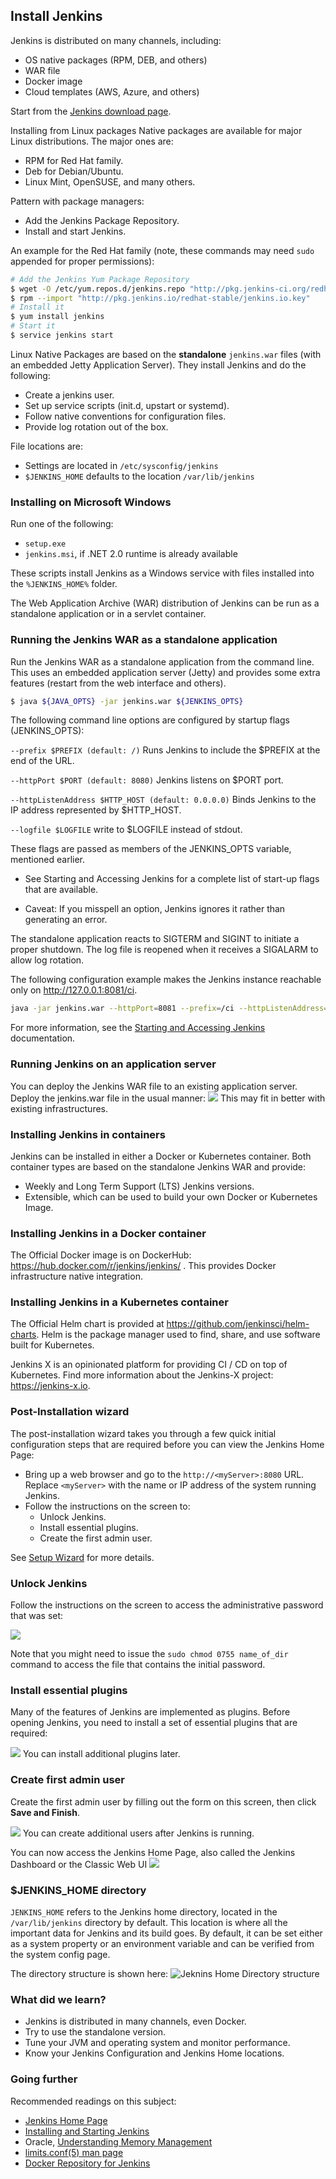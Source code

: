 ## Install Jenkins

Jenkins is distributed on many channels, including:
- OS native packages (RPM, DEB, and others)
- WAR file
- Docker image
- Cloud templates (AWS, Azure, and others)

Start from the [Jenkins download page](https://www.jenkins.io/download).


Installing from Linux packages
Native packages are available for major Linux distributions. The major ones are:
- RPM for Red Hat family.
- Deb for Debian/Ubuntu.
- Linux Mint, OpenSUSE, and many others.

Pattern with package managers:
- Add the Jenkins Package Repository.
- Install and start Jenkins.

An example for the Red Hat family (note, these commands may need ```sudo``` appended for proper permissions):

```bash
# Add the Jenkins Yum Package Repository
$ wget -O /etc/yum.repos.d/jenkins.repo "http://pkg.jenkins-ci.org/redhat-stable/jenkins.repo"
$ rpm --import "http://pkg.jenkins.io/redhat-stable/jenkins.io.key"
# Install it
$ yum install jenkins
# Start it
$ service jenkins start
```

Linux Native Packages are based on the **standalone** ```jenkins.war``` files (with an embedded Jetty Application Server). They install Jenkins and do the following:
- Create a jenkins user.
- Set up service scripts (init.d, upstart or systemd).
- Follow native conventions for configuration files.
- Provide log rotation out of the box.

File locations are:
- Settings are located in ```/etc/sysconfig/jenkins```
- ```$JENKINS_HOME``` defaults to the location ```/var/lib/jenkins```


### Installing on Microsoft Windows
Run one of the following:
- ```setup.exe```
- ```jenkins.msi```, if .NET 2.0 runtime is already available

These scripts install Jenkins as a Windows service with files installed into the ```%JENKINS_HOME%``` folder.

The Web Application Archive (WAR) distribution of Jenkins can be run as a standalone application or in a servlet container.


### Running the Jenkins WAR as a standalone application
Run the Jenkins WAR as a standalone application from the command line. This uses an embedded application server (Jetty) and provides some extra features (restart from the web interface and others).

```bash
$ java ${JAVA_OPTS} -jar jenkins.war ${JENKINS_OPTS}
```

The following command line options are configured by startup flags (JENKINS_OPTS):

```--prefix $PREFIX (default: /)```
Runs Jenkins to include the $PREFIX at the end of the URL.

```--httpPort $PORT (default: 8080)```
Jenkins listens on $PORT port.

```--httpListenAddress $HTTP_HOST (default: 0.0.0.0)```
Binds Jenkins to the IP address represented by $HTTP_HOST.

```--logfile $LOGFILE```
write to $LOGFILE instead of stdout.



These flags are passed as members of the JENKINS_OPTS variable, mentioned earlier.

- See Starting and Accessing Jenkins for a complete list of start-up flags that are available.

- Caveat: If you misspell an option, Jenkins ignores it rather than generating an error.

The standalone application reacts to SIGTERM and SIGINT to initiate a proper shutdown. The log file is reopened when it receives a SIGALARM to allow log rotation.

The following configuration example makes the Jenkins instance reachable only on http://127.0.0.1:8081/ci.
```bash
java -jar jenkins.war --httpPort=8081 --prefix=/ci --httpListenAddress=127.0.0.1
```
For more information, see the [Starting and Accessing Jenkins](https://www.jenkins.io/doc/book/installing/#configuring-http) documentation.


### Running Jenkins on an application server
You can deploy the Jenkins WAR file to an existing application server. Deploy the jenkins.war file in the usual manner:
![](img/jenkins-war-on-tomcat.png)
This may fit in better with existing infrastructures.


### Installing Jenkins in containers
Jenkins can be installed in either a Docker or Kubernetes container. Both container types are based on the standalone Jenkins WAR and provide:
- Weekly and Long Term Support (LTS) Jenkins versions.
- Extensible, which can be used to build your own Docker or Kubernetes Image.


### Installing Jenkins in a Docker container
The Official Docker image is on DockerHub: https://hub.docker.com/r/jenkins/jenkins/ . This provides Docker infrastructure native integration.


### Installing Jenkins in a Kubernetes container
The Official Helm chart is provided at https://github.com/jenkinsci/helm-charts. Helm is the package manager used to find, share, and use software built for Kubernetes.

Jenkins X is an opinionated platform for providing CI / CD on top of Kubernetes. Find more information about the Jenkins-X project: https://jenkins-x.io.


### Post-Installation wizard
The post-installation wizard takes you through a few quick initial configuration steps that are required before you can view the Jenkins Home Page:
- Bring up a web browser and go to the ```http://<myServer>:8080``` URL. Replace ```<myServer>``` with the name or IP address of the system running Jenkins.
- Follow the instructions on the screen to:
  - Unlock Jenkins.
  - Install essential plugins.
  - Create the first admin user.

See [Setup Wizard](https://www.jenkins.io/doc/book/installing/#setup-wizard) for more details.


### Unlock Jenkins
Follow the instructions on the screen to access the administrative password that was set:

![](img/unlock-jenkins.png)

Note that you might need to issue the ```sudo chmod 0755 name_of_dir``` command to access the file that contains the initial password.


### Install essential plugins
Many of the features of Jenkins are implemented as plugins. Before opening Jenkins, you need to install a set of essential plugins that are required:

![](img\initial-plugins.png)
You can install additional plugins later.


### Create first admin user
Create the first admin user by filling out the form on this screen, then click **Save and Finish**.

![](img\first-admin-user.png)
You can create additional users after Jenkins is running.

You can now access the Jenkins Home Page, also called the Jenkins Dashboard or the Classic Web UI
![](img\jenkins-homepage.png)


### $JENKINS_HOME directory
```JENKINS_HOME``` refers to the Jenkins home directory, located in the ```/var/lib/jenkins``` directory by default. This location is where all the important data for Jenkins and its build goes. By default, it can be set either as a system property or an environment variable and can be verified from the system config page.

The directory structure is shown here:
![Jeknins Home Directory structure](img/jenkins-home-dir-structure.png)

### What did we learn?
- Jenkins is distributed in many channels, even Docker.
- Try to use the standalone version.
- Tune your JVM and operating system and monitor performance.
- Know your Jenkins Configuration and Jenkins Home locations.

### Going further
Recommended readings on this subject:
- [Jenkins Home Page](https://www.jenkins.io/)
- [Installing and Starting Jenkins](https://www.jenkins.io/doc/book/installing/)
- Oracle, [Understanding Memory Management](https://docs.oracle.com/cd/E13150_01/jrockit_jvm/jrockit/geninfo/diagnos/garbage_collect.html)
- [limits.conf(5) man page](http://linux.die.net/man/5/limits.conf)
- [Docker Repository for Jenkins](https://hub.docker.com/r/jenkins/jenkins/)
